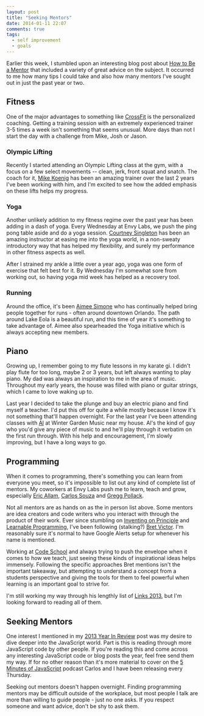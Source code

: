 ```yaml
---
layout: post
title: "Seeking Mentors"
date: 2014-01-11 22:07
comments: true
tags: 
  - self improvement
  - goals
---
```


Earlier this week, I stumbled upon an interesting blog post about [How to Be a Mentor](http://www.nczonline.net/blog/2014/01/07/how-to-be-a-mentor/) that included a variety of great advice on the subject. It occurred to me how many tips I could take and also how many mentors I've sought out in just the past year or two. 

## Fitness

One of the major advantages to something like [CrossFit](/2-years-of-crossfit) is the personalized coaching. Getting a training session with an extremely experienced trainer 3-5 times a week isn't something that seems unusual. More days than not I start the day with a challenge from Mike, Josh or Jason.

### Olympic Lifting

Recently I started attending an Olympic Lifting class at the gym, with a focus on a few select movements -- clean, jerk, front squat and snatch. The coach for it, [Mike Koenig](http://crossfitkingspoint.com/about/about-the-trainers/) has been an amazing trainer over the last 2 years I've been working with him, and I'm excited to see how the added emphasis on these lifts helps my progress.

### Yoga

Another unlikely addition to my fitness regime over the past year has been adding in a dash of yoga. Every Wednesday at Envy Labs, we push the ping pong table aside and do a yoga session. [Courtney Singleton](http://www.orlandopoweryoga.com/orlando-power-yoga-instructors.php) has been an amazing instructor at easing me into the yoga world, in a non-sweaty introductory way that has helped my flexibility, and surely my performance in other fitness aspects as well.

After I strained my ankle a little over a year ago, yoga was one form of exercise that felt best for it. By Wednesday I'm somewhat sore from working out, so having yoga mid week has helped as a recovery tool.

### Running

Around the office, it's been [Aimee Simone](http://happymediumblog.com/) who has continually helped bring people together for runs - often around downtown Orlando. The path around Lake Eola is a beautiful run, and this time of year it's something to take advantage of. Aimee also spearheaded the Yoga initiative which is always accepting new members.

## Piano

Growing up, I remember going to my flute lessons in my karate gi. I didn't play flute for too long, maybe 2 or 3 years, but left always wanting to play piano. My dad was always an inspiration to me in the area of music. Throughout my early years, the house was filled with piano or guitar strings, which I came to love waking up to.

Last year I decided to take the plunge and buy an electric piano and find myself a teacher. I'd put this off for quite a while mostly because I know it's not something that'll happen overnight. For the last year I've been attending classes with [Al](http://www.gardenmusiconline.com/) at Winter Garden Music near my house. Al's the kind of guy who you'd give any piece of music to and he'll play through it verbatim on the first run through. With his help and encouragement, I'm slowly improving, but I have a long ways to go.

## Programming

When it comes to programming, there's something you can learn from everyone you meet, so it's impossible to list out any kind of complete list of mentors. My coworkers at Envy Labs push me to learn, teach and grow, especially [Eric Allam](https://twitter.com/eallam), [Carlos Souza](https://twitter.com/caike) and [Gregg Pollack](https://twitter.com/greggpollack).

Not all mentors are as hands on as the in person list above. Some mentors are idea creators and code writers who you interact with through the product of their work. Ever since stumbling on [Inventing on Principle](https://vimeo.com/36579366) and [Learnable Programming](http://worrydream.com/LearnableProgramming/), I've been following (stalking?) [Bret Victor](http://worrydream.com/). I'm reasonably sure it's normal to have Google Alerts setup for whenever his name is mentioned.

Working at [Code School](http://codeschool.com) and always trying to push the envelope when it comes to how we teach, just seeing these kinds of inspirational ideas helps immensely. Following the specific approaches Bret mentions isn't the important takeaway, but attempting to understand a concept from a students perspective and giving the tools for them to feel powerful when learning is an important goal to strive for.

I'm still working my way through his lengthly list of [Links 2013](http://worrydream.com/Links2013/), but I'm looking forward to reading all of them.

## Seeking Mentors

One interest I mentioned in my [2013 Year In Review](/2013-year-in-review) post was my desire to dive deeper into the JavaScript world. Part is this is reading through more JavaScript code by other people. If you're reading this and come across any interesting JavaScript code or blog posts the year, feel free send them my way. If for no other reason than it's more material to cover on the [5 Minutes of JavaScript](http://five-js.envylabs.com/) podcast Carlos and I have been releasing every Thursday.

Seeking out mentors doesn't happen overnight. Finding programming mentors may be difficult outside of the workplace, but most people I talk are more than willing to guide people - just no one asks. If you respect someone and want advice, don't be shy to ask them.
